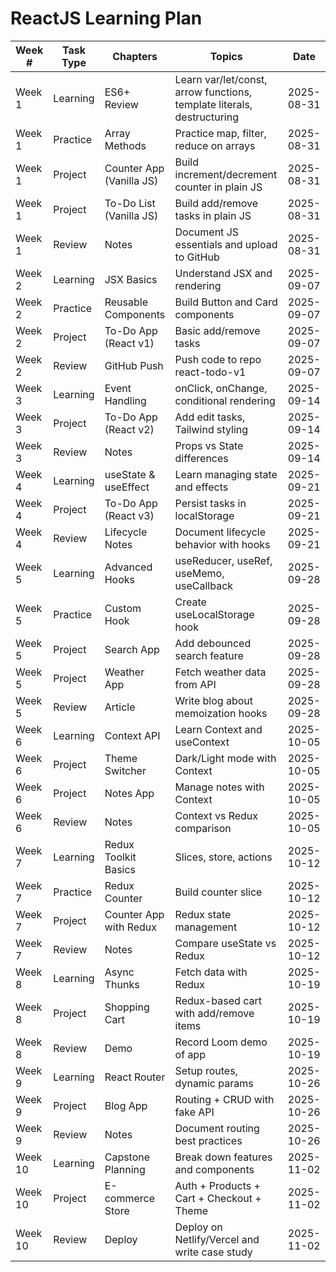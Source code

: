 # ReactJS Learning Plan

Week #|Task Type|Chapters|Topics|Date
------|---------|--------|------|----
Week 1|Learning|ES6+ Review|Learn var/let/const, arrow functions, template literals, destructuring|2025-08-31
Week 1|Practice|Array Methods|Practice map, filter, reduce on arrays|2025-08-31
Week 1|Project|Counter App (Vanilla JS)|Build increment/decrement counter in plain JS|2025-08-31
Week 1|Project|To-Do List (Vanilla JS)|Build add/remove tasks in plain JS|2025-08-31
Week 1|Review|Notes|Document JS essentials and upload to GitHub|2025-08-31
Week 2|Learning|JSX Basics|Understand JSX and rendering|2025-09-07
Week 2|Practice|Reusable Components|Build Button and Card components|2025-09-07
Week 2|Project|To-Do App (React v1)|Basic add/remove tasks|2025-09-07
Week 2|Review|GitHub Push|Push code to repo react-todo-v1|2025-09-07
Week 3|Learning|Event Handling|onClick, onChange, conditional rendering|2025-09-14
Week 3|Project|To-Do App (React v2)|Add edit tasks, Tailwind styling|2025-09-14
Week 3|Review|Notes|Props vs State differences|2025-09-14
Week 4|Learning|useState & useEffect|Learn managing state and effects|2025-09-21
Week 4|Project|To-Do App (React v3)|Persist tasks in localStorage|2025-09-21
Week 4|Review|Lifecycle Notes|Document lifecycle behavior with hooks|2025-09-21
Week 5|Learning|Advanced Hooks|useReducer, useRef, useMemo, useCallback|2025-09-28
Week 5|Practice|Custom Hook|Create useLocalStorage hook|2025-09-28
Week 5|Project|Search App|Add debounced search feature|2025-09-28
Week 5|Project|Weather App|Fetch weather data from API|2025-09-28
Week 5|Review|Article|Write blog about memoization hooks|2025-09-28
Week 6|Learning|Context API|Learn Context and useContext|2025-10-05
Week 6|Project|Theme Switcher|Dark/Light mode with Context|2025-10-05
Week 6|Project|Notes App|Manage notes with Context|2025-10-05
Week 6|Review|Notes|Context vs Redux comparison|2025-10-05
Week 7|Learning|Redux Toolkit Basics|Slices, store, actions|2025-10-12
Week 7|Practice|Redux Counter|Build counter slice|2025-10-12
Week 7|Project|Counter App with Redux|Redux state management|2025-10-12
Week 7|Review|Notes|Compare useState vs Redux|2025-10-12
Week 8|Learning|Async Thunks|Fetch data with Redux|2025-10-19
Week 8|Project|Shopping Cart|Redux-based cart with add/remove items|2025-10-19
Week 8|Review|Demo|Record Loom demo of app|2025-10-19
Week 9|Learning|React Router|Setup routes, dynamic params|2025-10-26
Week 9|Project|Blog App|Routing + CRUD with fake API|2025-10-26
Week 9|Review|Notes|Document routing best practices|2025-10-26
Week 10|Learning|Capstone Planning|Break down features and components|2025-11-02
Week 10|Project|E-commerce Store|Auth + Products + Cart + Checkout + Theme|2025-11-02
Week 10|Review|Deploy|Deploy on Netlify/Vercel and write case study|2025-11-02
